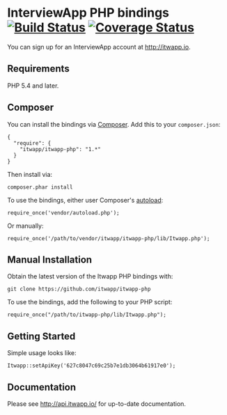 InterviewApp PHP bindings [![Build Status](https://travis-ci.org/itwapp/itwapp-php.svg)](https://travis-ci.org/itwapp/itwapp-php) [![Coverage Status](https://coveralls.io/repos/itwapp/itwapp-php/badge.png)](https://coveralls.io/r/itwapp/itwapp-php)
====

You can sign up for an InterviewApp account at http://itwapp.io.

Requirements
----

PHP 5.4 and later.

Composer
----

You can install the bindings via [Composer](http://getcomposer.org/). Add this to your `composer.json`:

    {
      "require": {
        "itwapp/itwapp-php": "1.*"
      }
    }

Then install via:

    composer.phar install

To use the bindings, either user Composer's [autoload](https://getcomposer.org/doc/00-intro.md#autoloading):

    require_once('vendor/autoload.php');

Or manually:

    require_once('/path/to/vendor/itwapp/itwapp-php/lib/Itwapp.php');

Manual Installation
----

Obtain the latest version of the Itwapp PHP bindings with:

    git clone https://github.com/itwapp/itwapp-php

To use the bindings, add the following to your PHP script:

    require_once("/path/to/itwapp-php/lib/Itwapp.php");

Getting Started
----

Simple usage looks like:

    Itwapp::setApiKey('627c8047c69c25b7e1db3064b61917e0');

Documentation
----

Please see http://api.itwapp.io/ for up-to-date documentation.

